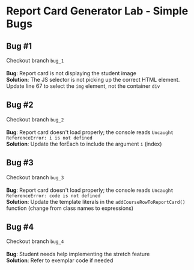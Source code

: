 # Report Card Generator Lab - Simple Bugs

## Bug #1
Checkout branch `bug_1`
<br>
<br>
<b>Bug</b>: Report card is not displaying the student image
<br>
<b>Solution</b>: The JS selector is not picking up the correct HTML element. Update line 67 to select the `img` element, not the container `div`

## Bug #2
Checkout branch `bug_2`
<br>
<br>
<b>Bug</b>: Report card doesn't load properly; the console reads `Uncaught ReferenceError: i is not defined`
<br>
<b>Solution</b>: Update the forEach to include the argument `i` (index)

## Bug #3
Checkout branch `bug_3`
<br>
<br>
<b>Bug</b>: Report card doesn't load properly; the console reads `Uncaught ReferenceError: code is not defined`
<br>
<b>Solution</b>: Update the template literals in the `addCourseRowToReportCard()` function (change from class names to expressions)

## Bug #4
Checkout branch `bug_4`
<br>
<br>
<b>Bug</b>: Student needs help implementing the stretch feature
<br>
<b>Solution</b>: Refer to exemplar code if needed
